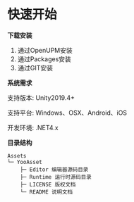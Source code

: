 # 快速开始

**下载安装**

1. 通过OpenUPM安装
2. 通过Packages安装
3. 通过GIT安装

**系统需求**

支持版本: Unity2019.4+

支持平台: Windows、OSX、Android、iOS

开发环境: .NET4.x

**目录结构**

````
Assets
└─ YooAsset
    ├─ Editor 编辑器源码目录  
    ├─ Runtime 运行时源码目录 
    ├─ LICENSE 版权文档
    └─ README 说明文档 
````

